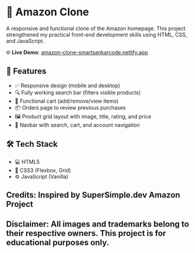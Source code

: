 # 🛒 Amazon Clone

A responsive and functional clone of the Amazon homepage. 
This project strengthened my practical front-end development skills using HTML, CSS, and JavaScript.

🌐 **Live Demo**: [amazon-clone-smartsankarcode.netlify.app](https://amazon-clone-smartsankarcode.netlify.app/)


## 🚀 Features

- ✅ Responsive design (mobile and desktop)
- 🔍 Fully working search bar (filters visible products)
- 🛒 Functional cart (add/remove/view items)
- 📦 Orders page to review previous purchases
- 🖼️ Product grid layout with image, title, rating, and price
- 🧭 Navbar with search, cart, and account navigation

## 🛠️ Tech Stack

- 💻 HTML5
- 🎨 CSS3 (Flexbox, Grid)
- ⚙️ JavaScript (Vanilla)

## Credits: Inspired by SuperSimple.dev Amazon Project
## Disclaimer: All images and trademarks belong to their respective owners. This project is for educational purposes only.
